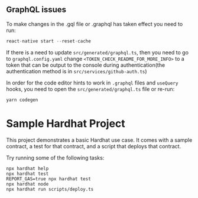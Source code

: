 ## GraphQL issues

To make changes in the .gql file or .graphql has taken effect you need to run:

```js
react-native start --reset-cache
```

If there is a need to update `src/generated/graphql.ts`, then you need to go to `graphql.config.yaml` change `<TOKEN_CHECK_README_FOR_MORE_INFO>` to a token that can be output to the console during authentication(the authentication method is in `src/services/github-auth.ts`)

In order for the code editor hints to work in `.graphql` files and `useQuery` hooks, you need to open the `src/generated/graphql.ts` file or re-run:

```js
yarn codegen
```

# Sample Hardhat Project

This project demonstrates a basic Hardhat use case. It comes with a sample contract, a test for that contract, and a script that deploys that contract.

Try running some of the following tasks:

```shell
npx hardhat help
npx hardhat test
REPORT_GAS=true npx hardhat test
npx hardhat node
npx hardhat run scripts/deploy.ts
```
